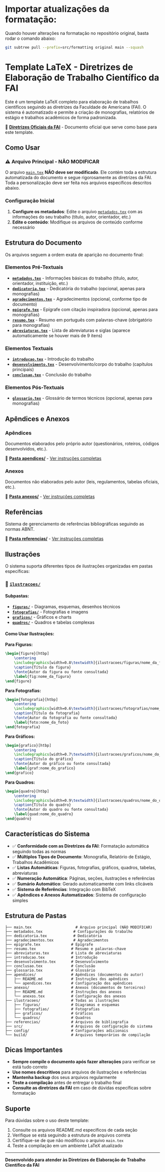 # Importar atualizações da formatação:
Quando houver alterações na formatação no repositório original, basta rodar o comando abaixo:
```bash
git subtree pull --prefix=src/formatting original main --squash
```

# Template LaTeX - Diretrizes de Elaboração de Trabalho Científico da FAI

Este é um template LaTeX completo para elaboração de trabalhos científicos seguindo as diretrizes da Faculdade de Americana (FAI). O sistema é automatizado e permite a criação de monografias, relatórios de estágio e trabalhos acadêmicos de forma padronizada.

📖 **[Diretrizes Oficiais da FAI](pdf/Diretrizes%20para%20elaboração%20de%20trabalhos%20científicos%20-%20Padrão%20ABNT%20e%20adaptação%20às%20normas%20institucionais%20da%20FAI%208a%20Edição.pdf)** - Documento oficial que serve como base para este template.

## Como Usar

### ⚠️ Arquivo Principal - NÃO MODIFICAR
O arquivo [`main.tex`](main.tex) **NÃO deve ser modificado**. Ele contém toda a estrutura automatizada do documento e segue rigorosamente as diretrizes da FAI. Toda a personalização deve ser feita nos arquivos específicos descritos abaixo.

### Configuração Inicial
1. **Configure os metadados**: Edite o arquivo [`metadados.tex`](metadados.tex) com as informações do seu trabalho (título, autor, orientador, etc.)
2. **Edite o conteúdo**: Modifique os arquivos de conteúdo conforme necessário

## Estrutura do Documento

Os arquivos seguem a ordem exata de aparição no documento final:

### Elementos Pré-Textuais
- **[`metadados.tex`](metadados.tex)** - Informações básicas do trabalho (título, autor, orientador, instituição, etc.)
- **[`dedicatoria.tex`](dedicatoria.tex)** - Dedicatória do trabalho (opcional, apenas para monografias)
- **[`agradecimentos.tex`](agradecimentos.tex)** - Agradecimentos (opcional, conforme tipo de documento)
- **[`epigrafe.tex`](epigrafe.tex)** - Epígrafe com citação inspiradora (opcional, apenas para monografias)
- **[`resumo.tex`](resumo.tex)** - Resumo em português com palavras-chave (obrigatório para monografias)
- **[`abreviaturas.tex`](abreviaturas.tex)** - Lista de abreviaturas e siglas (aparece automaticamente se houver mais de 9 itens)

### Elementos Textuais
- **[`introducao.tex`](introducao.tex)** - Introdução do trabalho
- **[`desenvolvimento.tex`](desenvolvimento.tex)** - Desenvolvimento/corpo do trabalho (capítulos principais)
- **[`conclusao.tex`](conclusao.tex)** - Conclusão do trabalho

### Elementos Pós-Textuais
- **[`glossario.tex`](glossario.tex)** - Glossário de termos técnicos (opcional, apenas para monografias)

## Apêndices e Anexos

### Apêndices
Documentos elaborados pelo próprio autor (questionários, roteiros, códigos desenvolvidos, etc.).

📁 **[Pasta apendices/](apendices/)** - [Ver instruções completas](apendices/README.md)

### Anexos
Documentos não elaborados pelo autor (leis, regulamentos, tabelas oficiais, etc.).

📁 **[Pasta anexos/](anexos/)** - [Ver instruções completas](anexos/README.md)

## Referências

Sistema de gerenciamento de referências bibliográficas seguindo as normas ABNT.

📁 **[Pasta referencias/](referencias/)** - [Ver instruções completas](referencias/README.md)

## Ilustrações

O sistema suporta diferentes tipos de ilustrações organizadas em pastas específicas:

### 📁 [`ilustracoes/`](ilustracoes/)

#### Subpastas:
- **[`figuras/`](ilustracoes/figuras/)** - Diagramas, esquemas, desenhos técnicos
- **[`fotografias/`](ilustracoes/fotografias/)** - Fotografias e imagens
- **[`graficos/`](ilustracoes/graficos/)** - Gráficos e charts
- **[`quadros/`](ilustracoes/quadros/)** - Quadros e tabelas complexas

#### Como Usar Ilustrações:

**Para Figuras:**
```latex
\begin{figure}[htbp]
    \centering
    \includegraphics[width=0.8\textwidth]{ilustracoes/figuras/nome_da_figura.png}
    \caption{Título da figura}
    \fonte{Autor da figura ou fonte consultada}
    \label{fig:nome_da_figura}
\end{figure}
```

**Para Fotografias:**
```latex
\begin{fotografia}[htbp]
    \centering
    \includegraphics[width=0.6\textwidth]{ilustracoes/fotografias/nome_da_foto.jpg}
    \caption{Título da fotografia}
    \fonte{Autor da fotografia ou fonte consultada}
    \label{foto:nome_da_foto}
\end{fotografia}
```

**Para Gráficos:**
```latex
\begin{grafico}[htbp]
    \centering
    \includegraphics[width=0.7\textwidth]{ilustracoes/graficos/nome_do_grafico.png}
    \caption{Título do gráfico}
    \fonte{Autor do gráfico ou fonte consultada}
    \label{graf:nome_do_grafico}
\end{grafico}
```

**Para Quadros:**
```latex
\begin{quadro}[htbp]
    \centering
    \includegraphics[width=0.9\textwidth]{ilustracoes/quadros/nome_do_quadro.png}
    \caption{Título do quadro}
    \fonte{Autor do quadro ou fonte consultada}
    \label{quad:nome_do_quadro}
\end{quadro}
```

## Características do Sistema

- ✅ **Conformidade com as Diretrizes da FAI**: Formatação automática seguindo todas as normas
- ✅ **Múltiplos Tipos de Documento**: Monografia, Relatório de Estágio, Trabalhos Acadêmicos
- ✅ **Listas Automáticas**: Figuras, fotografias, gráficos, quadros, tabelas, abreviaturas
- ✅ **Numeração Automática**: Páginas, seções, ilustrações e referências
- ✅ **Sumário Automático**: Gerado automaticamente com links clicáveis
- ✅ **Sistema de Referências**: Integração com BibTeX
- ✅ **Apêndices e Anexos Automatizados**: Sistema de configuração simples

## Estrutura de Pastas

```
├── main.tex                    # Arquivo principal (NÃO MODIFICAR)
├── metadados.tex              # Configurações do trabalho
├── dedicatoria.tex            # Dedicatória
├── agradecimentos.tex         # Agradecimentos
├── epigrafe.tex              # Epígrafe
├── resumo.tex                # Resumo e palavras-chave
├── abreviaturas.tex          # Lista de abreviaturas
├── introducao.tex            # Introdução
├── desenvolvimento.tex       # Desenvolvimento
├── conclusao.tex             # Conclusão
├── glossario.tex             # Glossário
├── apendices/                # Apêndices (documentos do autor)
│   ├── README.md             # Instruções dos apêndices
│   └── apendices.tex         # Configuração dos apêndices
├── anexos/                   # Anexos (documentos de terceiros)
│   ├── README.md             # Instruções dos anexos
│   └── anexos.tex            # Configuração dos anexos
├── ilustracoes/              # Todas as ilustrações
│   ├── figuras/              # Diagramas e esquemas
│   ├── fotografias/          # Fotografias
│   ├── graficos/             # Gráficos
│   └── quadros/              # Quadros
├── referencias/              # Arquivos de bibliografia
├── src/                      # Arquivos de configuração do sistema
├── config/                   # Configurações adicionais
└── build/                    # Arquivos temporários de compilação
```

## Dicas Importantes

- **Sempre compile o documento após fazer alterações** para verificar se está tudo correto
- **Use nomes descritivos** para arquivos de ilustrações e referências
- **Mantenha backup** dos seus arquivos regularmente
- **Teste a compilação** antes de entregar o trabalho final
- **Consulte as diretrizes da FAI** em caso de dúvidas específicas sobre formatação

## Suporte

Para dúvidas sobre o uso deste template:
1. Consulte os arquivos README.md específicos de cada seção
2. Verifique se está seguindo a estrutura de arquivos correta
3. Certifique-se de que não modificou o arquivo `main.tex`
4. Teste a compilação em um ambiente LaTeX atualizado

---

**Desenvolvido para atender às Diretrizes de Elaboração de Trabalho Científico da FAI**
